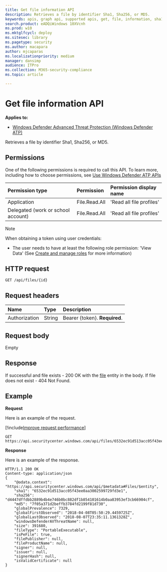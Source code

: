 ```yaml
---
title: Get file information API
description: Retrieves a file by identifier Sha1, Sha256, or MD5.
keywords: apis, graph api, supported apis, get, file, information, sha1, sha256, md5
search.product: eADQiWindows 10XVcnh
ms.prod: w10
ms.mktglfcycl: deploy
ms.sitesec: library
ms.pagetype: security
ms.author: macapara
author: mjcaparas
ms.localizationpriority: medium
manager: dansimp
audience: ITPro
ms.collection: M365-security-compliance 
ms.topic: article

---
```


# Get file information API
**Applies to:**
- [Windows Defender Advanced Threat Protection (Windows Defender ATP)](https://go.microsoft.com/fwlink/p/?linkid=2069559)

Retrieves a file by identifier Sha1, Sha256, or MD5.

## Permissions
One of the following permissions is required to call this API. To learn more, including how to choose permissions, see [Use Windows Defender ATP APIs](apis-intro.md)

Permission type |	Permission	|	Permission display name
:---|:---|:---
Application |	File.Read.All |	'Read all file profiles'
Delegated (work or school account) | File.Read.All |	'Read all file profiles'

>[!Note]
> When obtaining a token using user credentials:
>- The user needs to have at least the following role permission: 'View Data' (See [Create and manage roles](user-roles-windows-defender-advanced-threat-protection.md) for more information)


## HTTP request
```
GET /api/files/{id}
```

## Request headers

Name | Type | Description
:---|:---|:---
Authorization | String | Bearer {token}. **Required**.


## Request body
Empty

## Response
If successful and file exists - 200 OK with the [file](files-windows-defender-advanced-threat-protection-new.md) entity in the body. If file does not exist - 404 Not Found.


## Example

**Request**

Here is an example of the request.

[!include[Improve request performance](improverequestperformance-new.md)]

```
GET https://api.securitycenter.windows.com/api/files/6532ec91d513acc05f43ee0aa3002599729fd3e1
```

**Response**

Here is an example of the response.


```
HTTP/1.1 200 OK
Content-type: application/json
{
    "@odata.context": "https://api.securitycenter.windows.com/api/$metadata#Files/$entity",
    "sha1": "6532ec91d513acc05f43ee0aa3002599729fd3e1",
    "sha256": "d4447dffdbb2889b4b4e746b0bc882df1b854101614b0aa83953ef3cb66904cf",
    "md5": "7f05a371d2beffb3784fd2199f81d730",
    "globalPrevalence": 7329,
    "globalFirstObserved": "2018-04-08T05:50:29.4459725Z",
    "globalLastObserved": "2018-08-07T23:35:11.1361328Z",
    "windowsDefenderAVThreatName": null,
    "size": 391680,
    "fileType": "PortableExecutable",
    "isPeFile": true,
    "filePublisher": null,
    "fileProductName": null,
    "signer": null,
    "issuer": null,
    "signerHash": null,
    "isValidCertificate": null
}
```
